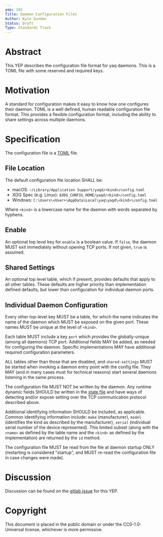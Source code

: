 ```yaml
---
yep: 102
Title: Daemon Configuration Files
Author: Kyle Sunden
Status: Draft
Type: Standards Track
---
```


# Abstract

This YEP describes the configuration file format for yaq daemons.
This is a TOML file with some reserved and required keys.

# Motivation

A standard for configuration makes it easy to know how one configures their daemon.
TOML is a well defined, human readable configuration file format.
This provides a flexible configuration format, including the ability to share settings across multiple daemons.

# Specification

The configuration file is a [TOML](https://github.com/toml-lang/toml) file.

## File Location

The default configuration file location SHALL be:

- macOS: `~/Library/Application Support/yaqd/<kind>/config.toml`
- XDG Spec (e.g. Linux): `$XDG_CONFIG_HOME/yaqd/<kind>/config.toml`
- Windows: `C:\Users\<User>\AppData\Local\yaq\yaqd\<kind>\config.toml`

Where `<kind>` is a lowercase name for the daemon with words separated by hyphens.

## Enable

An optional top level key for `enable` is a boolean value.
If `false`, the daemon MUST exit immediately without opening TCP ports.
If not given, `true` is assumed.

## Shared Settings

An optional top level table, which if present, provides defaults that apply to all other tables.
These defaults are higher priority than implementation defined defaults, but lower than configuration for individual daemon ports.

## Individual Daemon Configuration

Every other top-level key MUST be a table, for which the name indicates the name of the daemon which MUST be exposed on the given port. These names MUST be unique at the level of `<kind>`.

Each table MUST include a key `port` which provides the globally-unique (among all daemons) TCP port.
Additional fields MAY be added, as needed for configuring the daemon.
Specific implementations MAY have additional required configuration parameters.

ALL tables other than those that are disabled, and `shared-settings` MUST be started when invoking a daemon entry point with the config file.
They MAY (and in many cases must for technical reasons) start several daemons listening in the same process.

The configuration file MUST NOT be written by the daemon.
Any runtime dynamic fields SHOULD be written in the [state file](https://yeps.yaq.fyi/yep-103) and have ways of detecting and/or expose setting over the TCP communication protocol described above.

Additional identifying information SHOULD be included, as applicable.
Common identifying information include: `make` (manufacturer), `model` (identifies the kind as described by the manufacturer), `serial` (individual serial number of the device represented).
This limited subset (along with the `<name>` as defined by the table name and the `<kind>` as defined by the implementation) are returned by the `id` method.

The configuration file MUST be read from the file at daemon startup ONLY (restarting is considered "startup", and MUST re-read the configuration file in case changes were made).

# Discussion

Discussion can be found on the [gitlab issue](https://gitlab.com/yaq/yeps/-/issues/3) for this YEP.

# Copyright

This document is placed in the public domain or under the
CC0-1.0-Universal license, whichever is more permissive.
